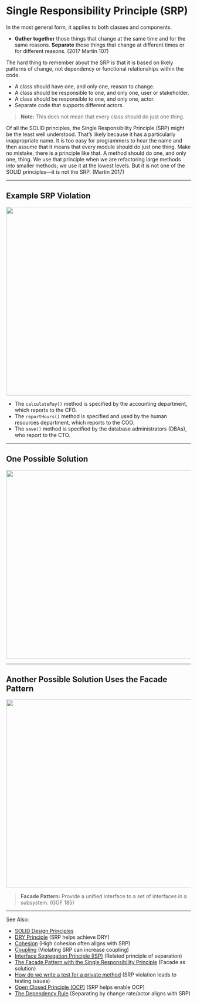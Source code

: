 # Single Responsibility Principle (SRP)

In the most general form, it applies to both classes and components.

- **Gather together** those things that change at the same time and for the same reasons. **Separate** those things that
  change at different times or for different reasons. (2017 Martin 107)

The hard thing to remember about the SRP is that it is based on likely patterns of change, not dependency or functional
relationships within the code.

- A class should have one, and only one, reason to change.
- A class should be responsible to one, and only one, user or stakeholder.
- A class should be responsible to one, and only one, actor.
- Separate code that supports different actors.

> **Note:** This does not mean that every class should do just one thing.

Of all the SOLID principles, the Single Responsibility Principle (SRP) might be the least well understood. That’s likely
because it has a particularly inappropriate name. It is too easy for programmers to hear the name and then assume that
it means that every module should do just one thing. Make no mistake, there is a principle like that. A method should
do one, and only one, thing. We use that principle when we are refactoring large methods into smaller methods; we
use it at the lowest levels. But it is not one of the SOLID principles—it is not the SRP. (Martin 2017)

---

## Example SRP Violation

<img src="srp-violation.png" width="512" alt=""/>

- The `calculatePay()` method is specified by the accounting department, which reports to the CFO.
- The `reportHours()` method is specified and used by the human resources department, which reports to the COO.
- The `save()` method is specified by the database administrators (DBAs), who report to the CTO.

---

## One Possible Solution

<img src="srp-possible-solution.png" width="512" alt=""/>

---

## Another Possible Solution Uses the Facade Pattern

<img src="srp-possible-solution-facade.png" width="512" alt=""/>

> **Facade Pattern:** Provide a unified interface to a set of interfaces in a subsystem. (GOF 185)

---
See Also:
- [SOLID Design Principles](SOLID-Design-Principles.md)
- [DRY Principle](DRY-Principle.md) (SRP helps achieve DRY)
- [Cohesion](Cohesion.md) (High cohesion often aligns with SRP)
- [Coupling](Coupling.md) (Violating SRP can increase coupling)
- [Interface Segregation Principle (ISP)](Interface-Segregation-Principle-ISP.md) (Related principle of separation)
- [The Facade Pattern with the Single Responsibility Principle](The-Facade-Pattern-with-the-Single-Responsibility-Principle.md) (Facade as solution)
- [How do we write a test for a private method](How-do-we-write-a-test-for-a-private-method.md) (SRP violation leads to testing issues)
- [Open Closed Principle (OCP)](Open-Closed-Principle-OCP.md) (SRP helps enable OCP)
- [The Dependency Rule](The-Dependency-Rule.md) (Separating by change rate/actor aligns with SRP)